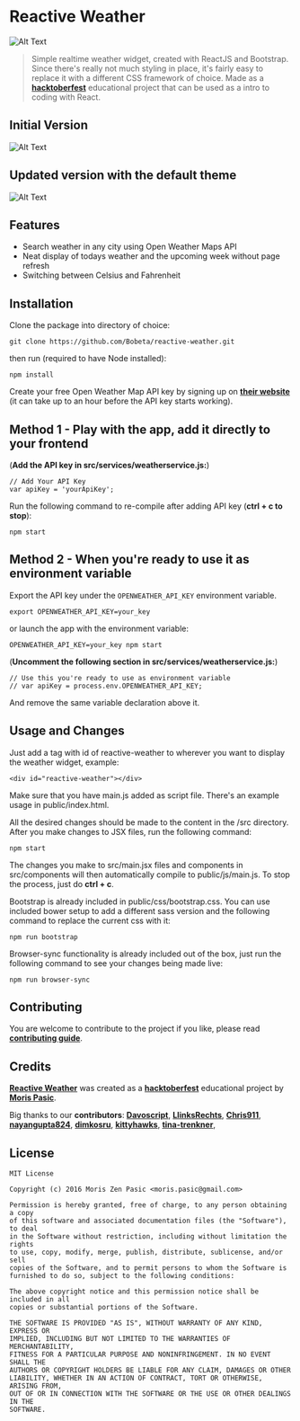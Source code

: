# Reactive Weather
![Alt Text](https://github.com/bobeta/reactive-weather/raw/master/showcase/reactive.png)
>Simple realtime weather widget, created with ReactJS and Bootstrap. Since there's really not much styling in place, it's fairly easy to replace it with a different CSS framework of choice. Made as a [**hacktoberfest**](https://hacktoberfest.digitalocean.com/) educational project that can be used as a intro to coding with React.

## Initial Version

![Alt Text](https://github.com/bobeta/reactive-weather/raw/master/showcase/reactive-weather-initial.gif)

## Updated version with the default theme

![Alt Text](https://github.com/bobeta/reactive-weather/raw/master/showcase/reactive-weather-default-theme.gif)

## Features

* Search weather in any city using Open Weather Maps API
* Neat display of todays weather and the upcoming week without page refresh
* Switching between Celsius and Fahrenheit

## Installation

Clone the package into directory of choice:

```
git clone https://github.com/Bobeta/reactive-weather.git
```

then run (required to have Node installed):

```
npm install
```

Create your free Open Weather Map API key by signing up on [**their website**](https://openweathermap.org/) (it can take up to an hour before the API key starts working).

## Method 1 - Play with the app, add it directly to your frontend
(**Add the API key in src/services/weatherservice.js:**)

```
// Add Your API Key
var apiKey = 'yourApiKey';
```

Run the following command to re-compile after adding API key (**ctrl + c to stop**):
```
npm start
```

## Method 2 - When you're ready to use it as environment variable
Export the API key under the `OPENWEATHER_API_KEY` environment variable.
```
export OPENWEATHER_API_KEY=your_key
```
or launch the app with the environment variable:
```
OPENWEATHER_API_KEY=your_key npm start
```

(**Uncomment the following section in src/services/weatherservice.js:**)
```
// Use this you're ready to use as environment variable
// var apiKey = process.env.OPENWEATHER_API_KEY;
```
And remove the same variable declaration above it.

## Usage and Changes

Just add a tag with id of reactive-weather to wherever you want to display the weather widget, example:
```
<div id="reactive-weather"></div>
```

Make sure that you have main.js added as script file. There's an example usage in public/index.html.

All the desired changes should be made to the content in the /src directory. After you make changes to JSX files, run the following command:
```
npm start
```

The changes you make to src/main.jsx files and components in src/components will then automatically compile to public/js/main.js. To stop the process, just do **ctrl + c**.

Bootstrap is already included in public/css/bootstrap.css. You can use included bower setup to add a different sass version and the following command to replace the current css with it:

```
npm run bootstrap
```

Browser-sync functionality is already included out of the box, just run the following command to see your changes being made live:
```
npm run browser-sync
```

## Contributing

You are welcome to contribute to the project if you like, please read [**contributing guide**](CONTRIBUTING.md).

## Credits

[**Reactive Weather**](https://github.com/bobeta/reactive-weather) was created as a [**hacktoberfest**](https://hacktoberfest.digitalocean.com/) educational project by [**Moris Pasic**](https://github.com/bobeta).

Big thanks to our **contributors**:
[**Davoscript**](https://github.com/davoscript), [**LlinksRechts**](https://github.com/LlinksRechts), [**Chris911**](https://github.com/Chris911), [**nayangupta824**](https://github.com/nayangupta824), [**dimkosru**](https://github.com/dimkosru), [**kittyhawks**](https://github.com/kittyhawks), [**tina-trenkner**](https://github.com/tina-trenkner), 

## License
```
MIT License

Copyright (c) 2016 Moris Zen Pasic <moris.pasic@gmail.com>

Permission is hereby granted, free of charge, to any person obtaining a copy
of this software and associated documentation files (the "Software"), to deal
in the Software without restriction, including without limitation the rights
to use, copy, modify, merge, publish, distribute, sublicense, and/or sell
copies of the Software, and to permit persons to whom the Software is
furnished to do so, subject to the following conditions:

The above copyright notice and this permission notice shall be included in all
copies or substantial portions of the Software.

THE SOFTWARE IS PROVIDED "AS IS", WITHOUT WARRANTY OF ANY KIND, EXPRESS OR
IMPLIED, INCLUDING BUT NOT LIMITED TO THE WARRANTIES OF MERCHANTABILITY,
FITNESS FOR A PARTICULAR PURPOSE AND NONINFRINGEMENT. IN NO EVENT SHALL THE
AUTHORS OR COPYRIGHT HOLDERS BE LIABLE FOR ANY CLAIM, DAMAGES OR OTHER
LIABILITY, WHETHER IN AN ACTION OF CONTRACT, TORT OR OTHERWISE, ARISING FROM,
OUT OF OR IN CONNECTION WITH THE SOFTWARE OR THE USE OR OTHER DEALINGS IN THE
SOFTWARE.
```
